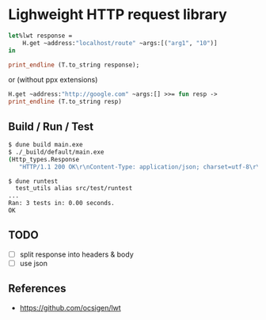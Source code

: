 # Lighweight HTTP request library

```OCaml
let%lwt response =
    H.get ~address:"localhost/route" ~args:[("arg1", "10")]
in

print_endline (T.to_string response);
```

or (without ppx extensions)

```OCaml
H.get ~address:"http://google.com" ~args:[] >>= fun resp ->
print_endline (T.to_string resp)
```


## Build / Run / Test

```sh
$ dune build main.exe
$ ./_build/default/main.exe
(Http_types.Response
   "HTTP/1.1 200 OK\r\nContent-Type: application/json; charset=utf-8\r\nDate: Sun, 27 Oct 2019 01:01:47 GMT\r\nETag: W/...0\"},\"url\":\"https://postman-echo.com/get?x=10&y=3\"}")

$ dune runtest
  test_utils alias src/test/runtest
...
Ran: 3 tests in: 0.00 seconds.
OK
```

## TODO

- [ ] split response into headers & body
- [ ] use json

## References

- https://github.com/ocsigen/lwt